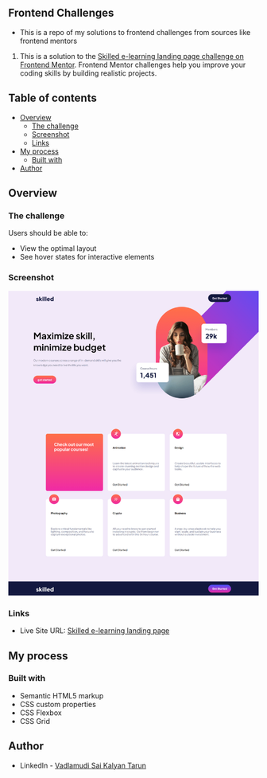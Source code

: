 ## Frontend Challenges
- This is a repo of my solutions to frontend challenges from sources like frontend mentors

1. This is a solution to the [Skilled e-learning landing page challenge on Frontend Mentor](https://www.frontendmentor.io/challenges/skilled-elearning-landing-page-S1ObDrZ8q). Frontend Mentor challenges help you improve your coding skills by building realistic projects.



## Table of contents

- [Overview](#overview)
  - [The challenge](#the-challenge)
  - [Screenshot](#screenshot)
  - [Links](#links)
- [My process](#my-process)
  - [Built with](#built-with)
- [Author](#author)

## Overview

### The challenge

Users should be able to:

- View the optimal layout
- See hover states for interactive elements

### Screenshot

![](/Skilled%20elearning%20landing%20page/assets/elearning%20landing%20page%20preview.png)

### Links

- Live Site URL: [Skilled e-learning landing page](https://frontendchallengesvskt.netlify.app/skilled%20elearning%20landing%20page/)

## My process

### Built with

- Semantic HTML5 markup
- CSS custom properties
- CSS Flexbox
- CSS Grid

## Author
- LinkedIn - [Vadlamudi Sai Kalyan Tarun](https://www.linkedin.com/in/tarunsaikalyanvadlamudi/)